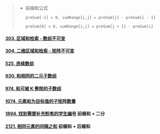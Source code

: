 > - 前缀和公式
>
>   `preSum[-1] = 0, sumRange[i,j] = preSum[j] - preSum[i - 1]`
>
>   `preSum[0] = 0, sumRange[i,j] = preSum[j + 1] - preSum[i]`

#### [303. 区域和检索 - 数组不可变](https://leetcode-cn.com/problems/range-sum-query-immutable/)

#### [304. 二维区域和检索 - 矩阵不可变](https://leetcode-cn.com/problems/range-sum-query-2d-immutable/)

#### [525. 连续数组](https://leetcode-cn.com/problems/contiguous-array/)

#### [930. 和相同的二元子数组](https://leetcode-cn.com/problems/binary-subarrays-with-sum/)

#### [974. 和可被 K 整除的子数组](https://leetcode-cn.com/problems/subarray-sums-divisible-by-k/)

#### [1074. 元素和为目标值的子矩阵数量](https://leetcode-cn.com/problems/number-of-submatrices-that-sum-to-target/)

#### [1894. 找到需要补充粉笔的学生编号](https://leetcode-cn.com/problems/find-the-student-that-will-replace-the-chalk/) 前缀和 + 二分
#### [2121. 相同元素的间隔之和](https://leetcode-cn.com/problems/intervals-between-identical-elements/) 前缀和 + 后缀和
